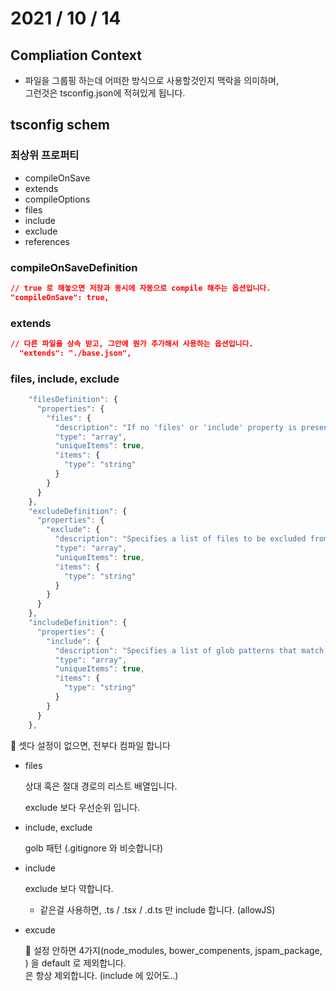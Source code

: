 # 2021 / 10 / 14

## Compliation Context
* 파일을 그룹핑 하는데 어떠한 방식으로 사용할것인지 맥락을 의미하며, <br>
  그런것은 tsconfig.json에 적혀있게 됩니다.

## tsconfig schem

### 최상위 프로퍼티
* compileOnSave
* extends
* compileOptions
* files
* include
* exclude
* references

### compileOnSaveDefinition
```json
// true 로 해놓으면 저장과 동시에 자동으로 compile 해주는 옵션입니다.
"compileOnSave": true,
```
### extends
```json
// 다른 파일을 상속 받고, 그안에 뭔가 추가해서 사용하는 옵션입니다.
  "extends": "./base.json",
```
### files, include, exclude
```ts
    "filesDefinition": {
      "properties": {
        "files": {
          "description": "If no 'files' or 'include' property is present in a tsconfig.json, the compiler defaults to including all files in the containing directory and subdirectories except those specified by 'exclude'. When a 'files' property is specified, only those files and those specified by 'include' are included.",
          "type": "array",
          "uniqueItems": true,
          "items": {
            "type": "string"
          }
        }
      }
    },
    "excludeDefinition": {
      "properties": {
        "exclude": {
          "description": "Specifies a list of files to be excluded from compilation. The 'exclude' property only affects the files included via the 'include' property and not the 'files' property. Glob patterns require TypeScript version 2.0 or later.",
          "type": "array",
          "uniqueItems": true,
          "items": {
            "type": "string"
          }
        }
      }
    },
    "includeDefinition": {
      "properties": {
        "include": {
          "description": "Specifies a list of glob patterns that match files to be included in compilation. If no 'files' or 'include' property is present in a tsconfig.json, the compiler defaults to including all files in the containing directory and subdirectories except those specified by 'exclude'. Requires TypeScript version 2.0 or later.",
          "type": "array",
          "uniqueItems": true,
          "items": {
            "type": "string"
          }
        }
      }
    },
```
📌 셋다 설정이 없으면, 전부다 컴파일 합니다

 * files

    상대 혹은 절대 경로의 리스트 배열입니다.

    exclude 보다 우선순위 입니다.

 * include, exclude

    golb 패턴 (.gitignore 와 비슷합니다)

 * include

    exclude 보다 약합니다.

    * 같은걸 사용하면, .ts / .tsx / .d.ts 만 include 합니다. (allowJS)
* excude

    🔑 설정 안하면 4가지(node_modules, bower_compenents, jspam_package, ) 을 default 로 제외합니다. 
    <br>
    은 항상 제외합니다. (include 에 있어도..)